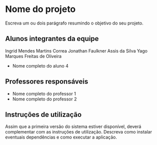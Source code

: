 # Nome do projeto
Escreva um ou dois  parágrafo resumindo o objetivo do seu projeto.

## Alunos integrantes da equipe

Ingrid Mendes Martins Correa
Jonathan Faulkner Assis da Silva
Yago Marques Freitas de Oliveira
* Nome completo do aluno 4

## Professores responsáveis

* Nome completo do professor 1
* Nome completo do professor 2

## Instruções de utilização

Assim que a primeira versão do sistema estiver disponível, deverá complementar com as instruções de utilização. Descreva como instalar eventuais dependências e como executar a aplicação.
